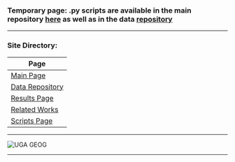 ### Temporary page: .py scripts are available in the main repository [here](https://github.com/ZachPilgrim/Testsite) as well as in the data [repository](/data_page.md)

---

### Site Directory:

| Page | 
| --- |
| [Main Page](/index.md) |
| [Data Repository](/data_page.md) |
| [Results Page](/results_page.md) | 
| [Related Works](/related_works.md) |
| [Scripts Page](/script_page.md) |

---

![UGA GEOG](https://user-images.githubusercontent.com/89209768/132540951-e0989910-3adc-4abb-8dfd-7d981694d76b.png)

---
